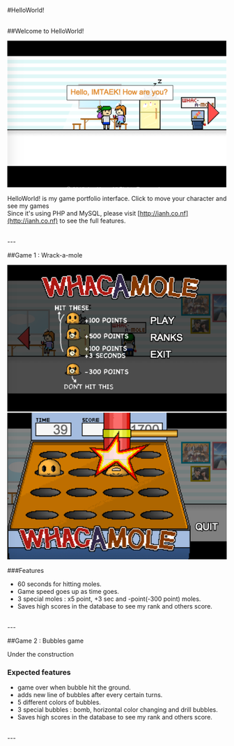 #HelloWorld!

<br>
##Welcome to HelloWorld!

![HelloWorld Screenshot1](src/screenshot1.png)<br>

HelloWorld! is my game portfolio interface. Click to move your character and see my games
<br>
Since it's using PHP and MySQL, please visit [http://ianh.co.nf](http://ianh.co.nf) to see the full features.<br>

<br>
---

##Game 1 : Wrack-a-mole

![Wrack-a-mole Screenshot1](wam/screenshot1.png)<br>
![Wrack-a-mole Screenshot2](wam/screenshot2.png)<br>

###Features
- 60 seconds for hitting moles.
- Game speed goes up as time goes.
- 3 special moles : x5 point, +3 sec and -point(-300 point) moles.
- Saves high scores in the database to see my rank and others score.

<br>
---

##Game 2 : Bubbles game

Under the construction<br>

### Expected features
- game over when bubble hit the ground.
- adds new line of bubbles after every certain turns.
- 5 different colors of bubbles.
- 3 special bubbles : bomb, horizontal color changing and drill bubbles.
- Saves high scores in the database to see my rank and others score.

<br>
---
